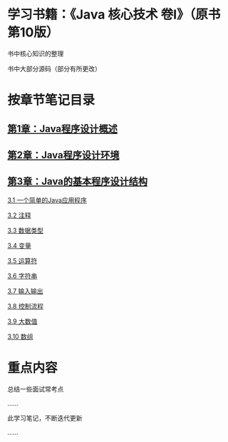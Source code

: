 # 学习书籍：《Java 核心技术 卷Ⅰ》（原书第10版）

书中核心知识的整理

书中大部分源码（部分有所更改）

# 按章节笔记目录

## [第1章：Java程序设计概述](https://github.com/Valder-Field/JavaCore/blob/master/learning_notes/第1章：Java程序设计概述.md)

## [第2章：Java程序设计环境](https://github.com/Valder-Field/JavaCore/blob/master/learning_notes/第2章：Java程序设计环境.md)

## [第3章：Java的基本程序设计结构](https://github.com/Valder-Field/JavaCore/blob/master/learning_notes/第3章：Java的基本程序设计结构.md)

[3.1 一个简单的Java应用程序](/learning_notes/第3章：Java的基本程序设计结构.md#31-一个简单的Java应用程序)

[3.2 注释](/learning_notes/第3章：Java的基本程序设计结构.md#32-注释)

[3.3 数据类型](/learning_notes/第3章：Java的基本程序设计结构.md#33-数据类型)

[3.4 变量](/learning_notes/第3章：Java的基本程序设计结构.md#34-变量)

[3.5 运算符](/learning_notes/第3章：Java的基本程序设计结构.md#35-运算符)

[3.6 字符串](/learning_notes/第3章：Java的基本程序设计结构.md#36-字符串)

[3.7 输入输出](/learning_notes/第3章：Java的基本程序设计结构.md#37-输入输出)

[3.8 控制流程](/learning_notes/第3章：Java的基本程序设计结构.md#38-控制流程)

[3.9 大数值](/learning_notes/第3章：Java的基本程序设计结构.md#39-大数值)

[3.10 数组](/learning_notes/第3章：Java的基本程序设计结构.md#310-数组)



# 重点内容

总结一些面试常考点

......

此学习笔记，不断迭代更新

......
